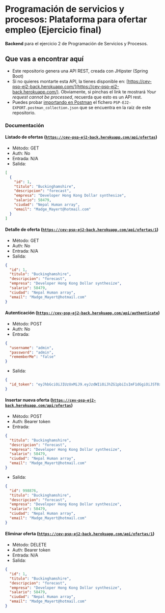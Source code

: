 # Programación de servicios y procesos: Plataforma para ofertar empleo (Ejercicio final)

**Backend** para el ejercicio 2 de Programación de Servicios y Procesos.

## Que vas a encontrar aquí

* Este repositorio genera una API REST, creada con JHipster (Spring Boot)
* Si no quieres montarte esta API, la tienes disponible
  en: [https://cev-psp-ej2-back.herokuapp.com/](https://cev-psp-ej2-back.herokuapp.com/). Obviamente, si pinchas el link
  te mostrará _Your request cannot be processed_, recuerda que esto es un API rest.
* Puedes probar [importando en Postman](https://learning.postman.com/docs/getting-started/importing-and-exporting-data/)
  el fichero `PSP-EJ2-EXPORT.postman_collection.json` que se encuentra en la raíz de este repositorio.

### Documentación

#### Listado de ofertas ([`https://cev-psp-ej2-back.herokuapp.com/api/ofertas`](`https://cev-psp-ej2-back.herokuapp.com/api/ofertas`))

* Método: GET
* Auth: No
* Entrada: N/A
* Salida:

```json
[
  {
    "id": 1,
    "titulo": "Buckinghamshire",
    "descripcion": "forecast",
    "empresa": "Developer Hong Kong Dollar synthesize",
    "salario": 58479,
    "ciudad": "Nepal Human array",
    "email": "Madge_Mayert@hotmail.com"
  }
]
  ```

#### Detalle de oferta ([`https://cev-psp-ej2-back.herokuapp.com/api/ofertas/1`](`https://cev-psp-ej2-back.herokuapp.com/api/ofertas/1`))

* Método: GET
* Auth: No
* Entrada: N/A
* Salida:

```json
{
  "id": 1,
  "titulo": "Buckinghamshire",
  "descripcion": "forecast",
  "empresa": "Developer Hong Kong Dollar synthesize",
  "salario": 58479,
  "ciudad": "Nepal Human array",
  "email": "Madge_Mayert@hotmail.com"
}
  ```

#### Autenticación ([`https://cev-psp-ej2-back.herokuapp.com/api/authenticate`](`https://cev-psp-ej2-back.herokuapp.com/api/authenticate`))

* Método: POST
* Auth: No
* Entrada:

```json
{
  "username": "admin",
  "password": "admin",
  "rememberMe": "false"
}
  ```

* Salida:

```json
{
  "id_token": "eyJhbGciOiJIUzUxMiJ9.eyJzdWIiOiJhZG1pbiIsImF1dGgiOiJST0xFX0FETUlOLFJPTEVfVVNFUiIsImV4cCI6MTYzNjEyOTA4Mn0.1zlwA7XkDIbvDJd_gTe7RVR6MGi2DiBCEIV5BuTQT-Km5hNKuZ7qQF7TmbJoxmaHT0Mi1aubvYrBl6r6zqC6rw"
}
  ```

#### Insertar nueva oferta ([`https://cev-psp-ej2-back.herokuapp.com/api/ofertas`](`https://cev-psp-ej2-back.herokuapp.com/api/ofertas`))

* Método: POST
* Auth: Bearer token
* Entrada:

```json
{
  "titulo": "Buckinghamshire",
  "descripcion": "forecast",
  "empresa": "Developer Hong Kong Dollar synthesize",
  "salario": 58479,
  "ciudad": "Nepal Human array",
  "email": "Madge_Mayert@hotmail.com"
}
  ```

* Salida:

```json
{
  "id": 998876,
  "titulo": "Buckinghamshire",
  "descripcion": "forecast",
  "empresa": "Developer Hong Kong Dollar synthesize",
  "salario": 58479,
  "ciudad": "Nepal Human array",
  "email": "Madge_Mayert@hotmail.com"
}
  ```

#### Eliminar oferta ([`https://cev-psp-ej2-back.herokuapp.com/api/ofertas/1`](`https://cev-psp-ej2-back.herokuapp.com/api/ofertas/1`))

* Método: DELETE
* Auth: Bearer token
* Entrada: N/A
* Salida:

```json
{
  "id": 1,
  "titulo": "Buckinghamshire",
  "descripcion": "forecast",
  "empresa": "Developer Hong Kong Dollar synthesize",
  "salario": 58479,
  "ciudad": "Nepal Human array",
  "email": "Madge_Mayert@hotmail.com"
}
```
